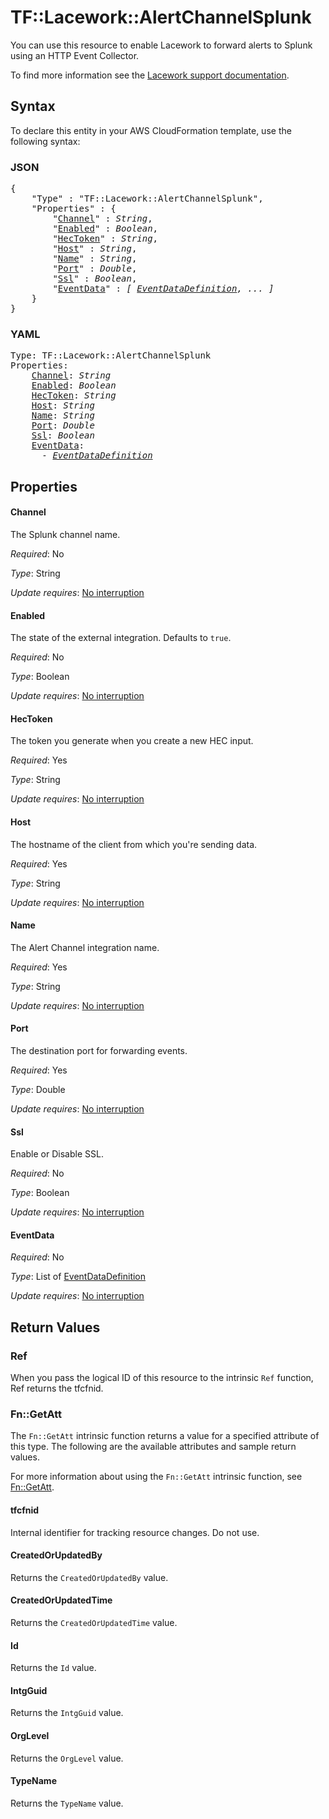 # TF::Lacework::AlertChannelSplunk

You can use this resource to enable Lacework to forward alerts to Splunk using an HTTP Event Collector.

To find more information see the [Lacework support documentation](https://support.lacework.com/hc/en-us/articles/360007889274-Splunk).

## Syntax

To declare this entity in your AWS CloudFormation template, use the following syntax:

### JSON

<pre>
{
    "Type" : "TF::Lacework::AlertChannelSplunk",
    "Properties" : {
        "<a href="#channel" title="Channel">Channel</a>" : <i>String</i>,
        "<a href="#enabled" title="Enabled">Enabled</a>" : <i>Boolean</i>,
        "<a href="#hectoken" title="HecToken">HecToken</a>" : <i>String</i>,
        "<a href="#host" title="Host">Host</a>" : <i>String</i>,
        "<a href="#name" title="Name">Name</a>" : <i>String</i>,
        "<a href="#port" title="Port">Port</a>" : <i>Double</i>,
        "<a href="#ssl" title="Ssl">Ssl</a>" : <i>Boolean</i>,
        "<a href="#eventdata" title="EventData">EventData</a>" : <i>[ <a href="eventdatadefinition.md">EventDataDefinition</a>, ... ]</i>
    }
}
</pre>

### YAML

<pre>
Type: TF::Lacework::AlertChannelSplunk
Properties:
    <a href="#channel" title="Channel">Channel</a>: <i>String</i>
    <a href="#enabled" title="Enabled">Enabled</a>: <i>Boolean</i>
    <a href="#hectoken" title="HecToken">HecToken</a>: <i>String</i>
    <a href="#host" title="Host">Host</a>: <i>String</i>
    <a href="#name" title="Name">Name</a>: <i>String</i>
    <a href="#port" title="Port">Port</a>: <i>Double</i>
    <a href="#ssl" title="Ssl">Ssl</a>: <i>Boolean</i>
    <a href="#eventdata" title="EventData">EventData</a>: <i>
      - <a href="eventdatadefinition.md">EventDataDefinition</a></i>
</pre>

## Properties

#### Channel

The Splunk channel name.

_Required_: No

_Type_: String

_Update requires_: [No interruption](https://docs.aws.amazon.com/AWSCloudFormation/latest/UserGuide/using-cfn-updating-stacks-update-behaviors.html#update-no-interrupt)

#### Enabled

The state of the external integration. Defaults to `true`.

_Required_: No

_Type_: Boolean

_Update requires_: [No interruption](https://docs.aws.amazon.com/AWSCloudFormation/latest/UserGuide/using-cfn-updating-stacks-update-behaviors.html#update-no-interrupt)

#### HecToken

The token you generate when you create a new HEC input.

_Required_: Yes

_Type_: String

_Update requires_: [No interruption](https://docs.aws.amazon.com/AWSCloudFormation/latest/UserGuide/using-cfn-updating-stacks-update-behaviors.html#update-no-interrupt)

#### Host

The hostname of the client from which you're sending data.

_Required_: Yes

_Type_: String

_Update requires_: [No interruption](https://docs.aws.amazon.com/AWSCloudFormation/latest/UserGuide/using-cfn-updating-stacks-update-behaviors.html#update-no-interrupt)

#### Name

The Alert Channel integration name.

_Required_: Yes

_Type_: String

_Update requires_: [No interruption](https://docs.aws.amazon.com/AWSCloudFormation/latest/UserGuide/using-cfn-updating-stacks-update-behaviors.html#update-no-interrupt)

#### Port

The destination port for forwarding events.

_Required_: Yes

_Type_: Double

_Update requires_: [No interruption](https://docs.aws.amazon.com/AWSCloudFormation/latest/UserGuide/using-cfn-updating-stacks-update-behaviors.html#update-no-interrupt)

#### Ssl

Enable or Disable SSL.

_Required_: No

_Type_: Boolean

_Update requires_: [No interruption](https://docs.aws.amazon.com/AWSCloudFormation/latest/UserGuide/using-cfn-updating-stacks-update-behaviors.html#update-no-interrupt)

#### EventData

_Required_: No

_Type_: List of <a href="eventdatadefinition.md">EventDataDefinition</a>

_Update requires_: [No interruption](https://docs.aws.amazon.com/AWSCloudFormation/latest/UserGuide/using-cfn-updating-stacks-update-behaviors.html#update-no-interrupt)

## Return Values

### Ref

When you pass the logical ID of this resource to the intrinsic `Ref` function, Ref returns the tfcfnid.

### Fn::GetAtt

The `Fn::GetAtt` intrinsic function returns a value for a specified attribute of this type. The following are the available attributes and sample return values.

For more information about using the `Fn::GetAtt` intrinsic function, see [Fn::GetAtt](https://docs.aws.amazon.com/AWSCloudFormation/latest/UserGuide/intrinsic-function-reference-getatt.html).

#### tfcfnid

Internal identifier for tracking resource changes. Do not use.

#### CreatedOrUpdatedBy

Returns the <code>CreatedOrUpdatedBy</code> value.

#### CreatedOrUpdatedTime

Returns the <code>CreatedOrUpdatedTime</code> value.

#### Id

Returns the <code>Id</code> value.

#### IntgGuid

Returns the <code>IntgGuid</code> value.

#### OrgLevel

Returns the <code>OrgLevel</code> value.

#### TypeName

Returns the <code>TypeName</code> value.

